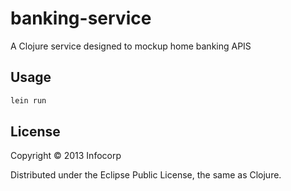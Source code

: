 # banking-service

A Clojure service designed to mockup home banking APIS

## Usage

```bash
lein run
```

## License

Copyright © 2013 Infocorp

Distributed under the Eclipse Public License, the same as Clojure.
